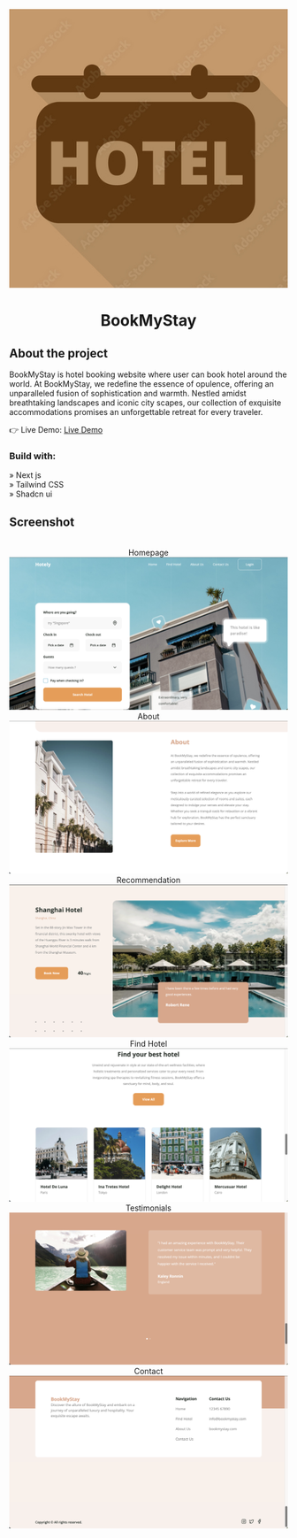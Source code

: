 <div align='center'><img src='./public/icon.jpeg' width={80}/><h1>BookMyStay</h1></div>

<h2>About the project</h2>

  <p>BookMyStay is hotel booking website where user can book hotel around the world. At BookMyStay, we redefine the essence of opulence, offering an unparalleled fusion of sophistication and warmth. Nestled amidst breathtaking landscapes and iconic city scapes, our collection of exquisite accommodations promises an unforgettable retreat for every traveler.</p>

👉 Live Demo: <a href='https://hotely-next.vercel.app/'>Live Demo</a>

<h3>Build with:</h3>

» Next js <br>
» Tailwind CSS <br>
» Shadcn ui

<h2>Screenshot</h2>
<br>
<div align='center'>
Homepage
<img src='./public/screenshot/page1.png'/>
About
<img src='./public/screenshot/page2.png'/>
Recommendation
<img src='./public/screenshot/page3.png'/>
Find Hotel
<img src='./public/screenshot/page4.png'/>
Testimonials
<img src='./public/screenshot/page5.png'/>
Contact
<img src='./public/screenshot/page6.png'/>
</div>
